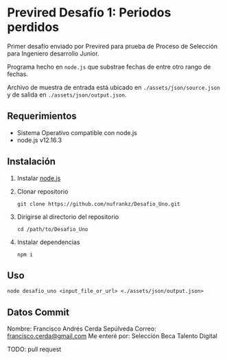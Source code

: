 # Previred Desafío 1: Periodos perdidos

Primer desafío enviado por Previred para prueba de Proceso de Selección para Ingeniero desarrollo Junior.

Programa hecho en `node.js` que substrae fechas de entre otro rango de fechas.

Archivo de muestra de entrada está ubicado en `./assets/json/source.json` y de salida en `./assets/json/output.json`.

## Requerimientos

- Sistema Operativo compatible con node.js
- node.js v12.16.3

## Instalación

1. Instalar [node.js](https://nodejs.org/es/download/)
2. Clonar repositorio

   ```shell
   git clone https://github.com/nufrankz/Desafio_Uno.git
   ```

3. Dirigirse al directorio del repositorio

   ```shell
   cd /path/to/Desafio_Uno
   ```

4. Instalar dependencias

   ```shell
   npm i
   ```

## Uso

```shell
node desafio_uno <input_file_or_url> <./assets/json/output.json>
```

## Datos Commit

Nombre: Francisco Andrés Cerda Sepúlveda
Correo: francisco.cerda@gmail.com
Me enteré por: Selección Beca Talento Digital

TODO: pull request
